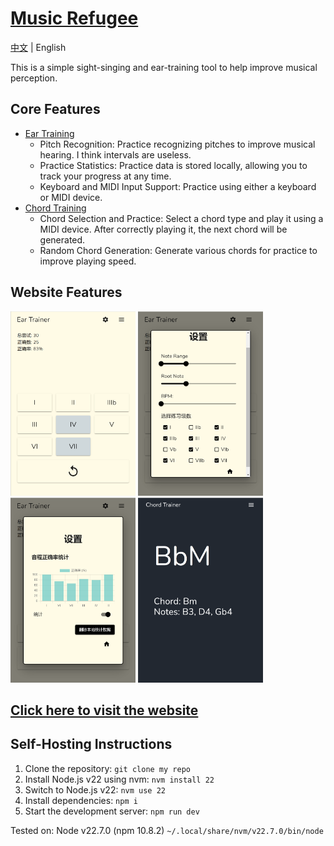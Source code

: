 # [Music Refugee](https://musictrainer.barnman.cc)
[中文](README.md) | English

This is a simple sight-singing and ear-training tool to help improve musical perception.

## Core Features
- [Ear Training](https://musictrainer.barnman.cc/ear-trainer)
   - Pitch Recognition: Practice recognizing pitches to improve musical hearing. I think intervals are useless.
   - Practice Statistics: Practice data is stored locally, allowing you to track your progress at any time.
   - Keyboard and MIDI Input Support: Practice using either a keyboard or MIDI device.
- [Chord Training](https://musictrainer.barnman.cc/chord-trainer)
   - Chord Selection and Practice: Select a chord type and play it using a MIDI device. After correctly playing it, the next chord will be generated.
   - Random Chord Generation: Generate various chords for practice to improve playing speed.
## Website Features
<img src="pics/image.png" alt="alt text" width="200" style="height: auto;" />
<img src="pics/image1.png" alt="alt text" width="200" style="height: auto;" />
<img src="pics/image3.png" alt="alt text" width="200" style="height: auto;" />
<img src="pics/image2.png" alt="alt text" width="200" style="height: auto;" />

## [Click here to visit the website](https://musictrainer.barnman.cc)

## Self-Hosting Instructions
1. Clone the repository: `git clone my repo`
2. Install Node.js v22 using nvm: `nvm install 22`
3. Switch to Node.js v22: `nvm use 22`
4. Install dependencies: `npm i`
5. Start the development server: `npm run dev`

Tested on: Node v22.7.0 (npm 10.8.2) `~/.local/share/nvm/v22.7.0/bin/node`
